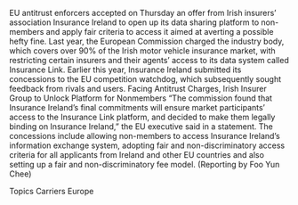 EU antitrust enforcers accepted on Thursday an offer from Irish insurers’ association Insurance Ireland to open up its data sharing platform to non-members and apply fair criteria to access it aimed at averting a possible hefty fine.
Last year, the European Commission charged the industry body, which covers over 90% of the Irish motor vehicle insurance market, with restricting certain insurers and their agents’ access to its data system called Insurance Link.
Earlier this year, Insurance Ireland submitted its concessions to the EU competition watchdog, which subsequently sought feedback from rivals and users.
Facing Antitrust Charges, Irish Insurer Group to Unlock Platform for Nonmembers
“The commission found that Insurance Ireland’s final commitments will ensure market participants’ access to the Insurance Link platform, and decided to make them legally binding on Insurance Ireland,” the EU executive said in a statement.
The concessions include allowing non-members to access Insurance Ireland’s information exchange system, adopting fair and non-discriminatory access criteria for all applicants from Ireland and other EU countries and also setting up a fair and non-discriminatory fee model.
(Reporting by Foo Yun Chee)

Topics
Carriers
Europe
